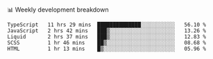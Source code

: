 📊 Weekly development breakdown
<!--START_SECTION:waka-->
```text
TypeScript   11 hrs 29 mins  ██████████████░░░░░░░░░░░   56.10 % 
JavaScript   2 hrs 42 mins   ███▒░░░░░░░░░░░░░░░░░░░░░   13.26 % 
Liquid       2 hrs 37 mins   ███▒░░░░░░░░░░░░░░░░░░░░░   12.83 % 
SCSS         1 hr 46 mins    ██▒░░░░░░░░░░░░░░░░░░░░░░   08.68 % 
HTML         1 hr 13 mins    █▒░░░░░░░░░░░░░░░░░░░░░░░   05.96 % 
```
<!--END_SECTION:waka-->

